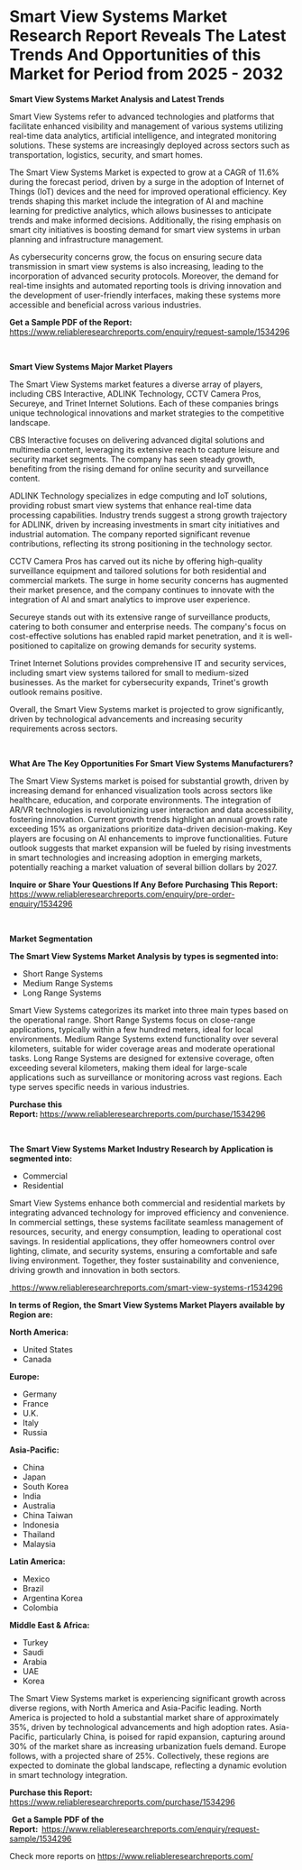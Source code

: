 <p><h1>Smart View Systems Market Research Report Reveals The Latest Trends And Opportunities of this Market for Period from 2025 - 2032</h1></p><p><strong>Smart View Systems Market Analysis and Latest Trends</strong></p>
<p><p>Smart View Systems refer to advanced technologies and platforms that facilitate enhanced visibility and management of various systems utilizing real-time data analytics, artificial intelligence, and integrated monitoring solutions. These systems are increasingly deployed across sectors such as transportation, logistics, security, and smart homes.</p><p>The Smart View Systems Market is expected to grow at a CAGR of 11.6% during the forecast period, driven by a surge in the adoption of Internet of Things (IoT) devices and the need for improved operational efficiency. Key trends shaping this market include the integration of AI and machine learning for predictive analytics, which allows businesses to anticipate trends and make informed decisions. Additionally, the rising emphasis on smart city initiatives is boosting demand for smart view systems in urban planning and infrastructure management.</p><p>As cybersecurity concerns grow, the focus on ensuring secure data transmission in smart view systems is also increasing, leading to the incorporation of advanced security protocols. Moreover, the demand for real-time insights and automated reporting tools is driving innovation and the development of user-friendly interfaces, making these systems more accessible and beneficial across various industries.</p></p>
<p><strong>Get a Sample PDF of the Report:&nbsp;</strong> <a href="https://www.reliableresearchreports.com/enquiry/request-sample/1534296?utm_campaign=3077&utm_medium=2&utm_source=Github&utm_content=ia&utm_term=11042025&utm_id=smart-view-systems">https://www.reliableresearchreports.com/enquiry/request-sample/1534296</a></p>
<p>&nbsp;</p>
<p><strong>Smart View Systems Major Market Players</strong></p>
<p><p>The Smart View Systems market features a diverse array of players, including CBS Interactive, ADLINK Technology, CCTV Camera Pros, Secureye, and Trinet Internet Solutions. Each of these companies brings unique technological innovations and market strategies to the competitive landscape.</p><p>CBS Interactive focuses on delivering advanced digital solutions and multimedia content, leveraging its extensive reach to capture leisure and security market segments. The company has seen steady growth, benefiting from the rising demand for online security and surveillance content.</p><p>ADLINK Technology specializes in edge computing and IoT solutions, providing robust smart view systems that enhance real-time data processing capabilities. Industry trends suggest a strong growth trajectory for ADLINK, driven by increasing investments in smart city initiatives and industrial automation. The company reported significant revenue contributions, reflecting its strong positioning in the technology sector.</p><p>CCTV Camera Pros has carved out its niche by offering high-quality surveillance equipment and tailored solutions for both residential and commercial markets. The surge in home security concerns has augmented their market presence, and the company continues to innovate with the integration of AI and smart analytics to improve user experience. </p><p>Secureye stands out with its extensive range of surveillance products, catering to both consumer and enterprise needs. The company's focus on cost-effective solutions has enabled rapid market penetration, and it is well-positioned to capitalize on growing demands for security systems.</p><p>Trinet Internet Solutions provides comprehensive IT and security services, including smart view systems tailored for small to medium-sized businesses. As the market for cybersecurity expands, Trinet's growth outlook remains positive.</p><p>Overall, the Smart View Systems market is projected to grow significantly, driven by technological advancements and increasing security requirements across sectors.</p></p>
<p>&nbsp;</p>
<p><strong>What Are The Key Opportunities For Smart View Systems Manufacturers?</strong></p>
<p><p>The Smart View Systems market is poised for substantial growth, driven by increasing demand for enhanced visualization tools across sectors like healthcare, education, and corporate environments. The integration of AR/VR technologies is revolutionizing user interaction and data accessibility, fostering innovation. Current growth trends highlight an annual growth rate exceeding 15% as organizations prioritize data-driven decision-making. Key players are focusing on AI enhancements to improve functionalities. Future outlook suggests that market expansion will be fueled by rising investments in smart technologies and increasing adoption in emerging markets, potentially reaching a market valuation of several billion dollars by 2027.</p></p>
<p><strong>Inquire or Share Your Questions If Any Before Purchasing This Report:</strong> <a href="https://www.reliableresearchreports.com/enquiry/pre-order-enquiry/1534296?utm_campaign=3077&utm_medium=2&utm_source=Github&utm_content=ia&utm_term=11042025&utm_id=smart-view-systems">https://www.reliableresearchreports.com/enquiry/pre-order-enquiry/1534296</a></p>
<p>&nbsp;</p>
<p><strong>Market Segmentation</strong></p>
<p><strong>The Smart View Systems Market Analysis by types is segmented into:</strong></p>
<p><ul><li>Short Range Systems</li><li>Medium Range Systems</li><li>Long Range Systems</li></ul></p>
<p><p>Smart View Systems categorizes its market into three main types based on the operational range. Short Range Systems focus on close-range applications, typically within a few hundred meters, ideal for local environments. Medium Range Systems extend functionality over several kilometers, suitable for wider coverage areas and moderate operational tasks. Long Range Systems are designed for extensive coverage, often exceeding several kilometers, making them ideal for large-scale applications such as surveillance or monitoring across vast regions. Each type serves specific needs in various industries.</p></p>
<p><strong>Purchase this Report:&nbsp;</strong><a href="https://www.reliableresearchreports.com/purchase/1534296?utm_campaign=3077&utm_medium=2&utm_source=Github&utm_content=ia&utm_term=11042025&utm_id=smart-view-systems">https://www.reliableresearchreports.com/purchase/1534296</a></p>
<p>&nbsp;</p>
<p><strong>The Smart View Systems Market Industry Research by Application is segmented into:</strong></p>
<p><ul><li>Commercial</li><li>Residential</li></ul></p>
<p><p>Smart View Systems enhance both commercial and residential markets by integrating advanced technology for improved efficiency and convenience. In commercial settings, these systems facilitate seamless management of resources, security, and energy consumption, leading to operational cost savings. In residential applications, they offer homeowners control over lighting, climate, and security systems, ensuring a comfortable and safe living environment. Together, they foster sustainability and convenience, driving growth and innovation in both sectors.</p></p>
<p><a href="https://www.reliableresearchreports.com/smart-view-systems-r1534296?utm_campaign=3077&utm_medium=2&utm_source=Github&utm_content=ia&utm_term=11042025&utm_id=smart-view-systems">&nbsp;https://www.reliableresearchreports.com/smart-view-systems-r1534296</a></p>
<p><strong>In terms of Region, the Smart View Systems Market Players available by Region are:</strong></p>
<p>
    <p> <strong> North America: </strong>
        <ul>
            <li>United States</li>
            <li>Canada</li>
        </ul>
        </p> 
    <p> <strong> Europe: </strong>
        <ul>
            <li>Germany</li>
            <li>France</li>
            <li>U.K.</li>
            <li>Italy</li>
            <li>Russia</li>
        </ul>
        </p> 
    <p> <strong> Asia-Pacific: </strong>
        <ul>
            <li>China</li>
            <li>Japan</li>
            <li>South Korea</li>
            <li>India</li>
            <li>Australia</li>
            <li>China Taiwan</li>
            <li>Indonesia</li>
            <li>Thailand</li>
            <li>Malaysia</li>
        </ul>
        </p> 
    <p> <strong> Latin America: </strong>
        <ul>
            <li>Mexico</li>
            <li>Brazil</li>
            <li>Argentina Korea</li>
            <li>Colombia</li>
        </ul>
        </p> 
    <p> <strong> Middle East & Africa: </strong>
        <ul>
            <li>Turkey</li>
            <li>Saudi</li>
            <li>Arabia</li>
            <li>UAE</li>
            <li>Korea</li>
        </ul>
    </p>
    </p>
<p><p>The Smart View Systems market is experiencing significant growth across diverse regions, with North America and Asia-Pacific leading. North America is projected to hold a substantial market share of approximately 35%, driven by technological advancements and high adoption rates. Asia-Pacific, particularly China, is poised for rapid expansion, capturing around 30% of the market share as increasing urbanization fuels demand. Europe follows, with a projected share of 25%. Collectively, these regions are expected to dominate the global landscape, reflecting a dynamic evolution in smart technology integration.</p></p>
<p><strong>Purchase this Report: </strong><a href="https://www.reliableresearchreports.com/purchase/1534296?utm_campaign=3077&utm_medium=2&utm_source=Github&utm_content=ia&utm_term=11042025&utm_id=smart-view-systems">https://www.reliableresearchreports.com/purchase/1534296</a></p>
<p>&nbsp;<strong>Get a Sample PDF of the Report:&nbsp;&nbsp;</strong><a href="https://www.reliableresearchreports.com/enquiry/request-sample/1534296?utm_campaign=3077&utm_medium=2&utm_source=Github&utm_content=ia&utm_term=11042025&utm_id=smart-view-systems">https://www.reliableresearchreports.com/enquiry/request-sample/1534296</a></p>
<p><strong></strong></p>
<p>Check more reports on <a href="https://www.reliableresearchreports.com/?utm_campaign=3077&utm_medium=2&utm_source=Github&utm_content=ia&utm_term=11042025&utm_id=smart-view-systems">https://www.reliableresearchreports.com/</a></p>